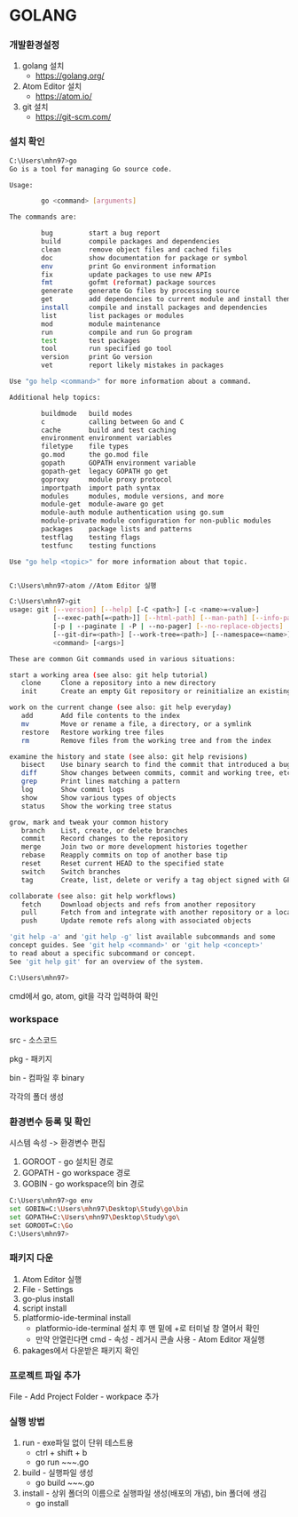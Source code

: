 # GOLANG



### 개발환경설정

1. golang 설치
   - https://golang.org/
2. Atom Editor 설치
   - https://atom.io/
3. git 설치
   - https://git-scm.com/

### 설치 확인

```bash
C:\Users\mhn97>go
Go is a tool for managing Go source code.

Usage:

        go <command> [arguments]

The commands are:

        bug         start a bug report
        build       compile packages and dependencies
        clean       remove object files and cached files
        doc         show documentation for package or symbol
        env         print Go environment information
        fix         update packages to use new APIs
        fmt         gofmt (reformat) package sources
        generate    generate Go files by processing source
        get         add dependencies to current module and install them
        install     compile and install packages and dependencies
        list        list packages or modules
        mod         module maintenance
        run         compile and run Go program
        test        test packages
        tool        run specified go tool
        version     print Go version
        vet         report likely mistakes in packages

Use "go help <command>" for more information about a command.

Additional help topics:

        buildmode   build modes
        c           calling between Go and C
        cache       build and test caching
        environment environment variables
        filetype    file types
        go.mod      the go.mod file
        gopath      GOPATH environment variable
        gopath-get  legacy GOPATH go get
        goproxy     module proxy protocol
        importpath  import path syntax
        modules     modules, module versions, and more
        module-get  module-aware go get
        module-auth module authentication using go.sum
        module-private module configuration for non-public modules
        packages    package lists and patterns
        testflag    testing flags
        testfunc    testing functions

Use "go help <topic>" for more information about that topic.


C:\Users\mhn97>atom //Atom Editor 실행

C:\Users\mhn97>git
usage: git [--version] [--help] [-C <path>] [-c <name>=<value>]
           [--exec-path[=<path>]] [--html-path] [--man-path] [--info-path]
           [-p | --paginate | -P | --no-pager] [--no-replace-objects] [--bare]
           [--git-dir=<path>] [--work-tree=<path>] [--namespace=<name>]
           <command> [<args>]

These are common Git commands used in various situations:

start a working area (see also: git help tutorial)
   clone     Clone a repository into a new directory
   init      Create an empty Git repository or reinitialize an existing one

work on the current change (see also: git help everyday)
   add       Add file contents to the index
   mv        Move or rename a file, a directory, or a symlink
   restore   Restore working tree files
   rm        Remove files from the working tree and from the index

examine the history and state (see also: git help revisions)
   bisect    Use binary search to find the commit that introduced a bug
   diff      Show changes between commits, commit and working tree, etc
   grep      Print lines matching a pattern
   log       Show commit logs
   show      Show various types of objects
   status    Show the working tree status

grow, mark and tweak your common history
   branch    List, create, or delete branches
   commit    Record changes to the repository
   merge     Join two or more development histories together
   rebase    Reapply commits on top of another base tip
   reset     Reset current HEAD to the specified state
   switch    Switch branches
   tag       Create, list, delete or verify a tag object signed with GPG

collaborate (see also: git help workflows)
   fetch     Download objects and refs from another repository
   pull      Fetch from and integrate with another repository or a local branch
   push      Update remote refs along with associated objects

'git help -a' and 'git help -g' list available subcommands and some
concept guides. See 'git help <command>' or 'git help <concept>'
to read about a specific subcommand or concept.
See 'git help git' for an overview of the system.

C:\Users\mhn97>
```

cmd에서 go, atom, git을 각각 입력하여 확인

### workspace

src - 소스코드

pkg - 패키지

bin - 컴파일 후 binary

각각의 폴더 생성

### 환경변수 등록 및 확인

시스템 속성 -> 환경변수 편집

1. GOROOT - go 설치된 경로
2. GOPATH - go workspace 경로
3. GOBIN - go workspace의 bin 경로

```bash
C:\Users\mhn97>go env
set GOBIN=C:\Users\mhn97\Desktop\Study\go\bin
set GOPATH=C:\Users\mhn97\Desktop\Study\go\
set GOROOT=C:\Go
C:\Users\mhn97>
```

### 패키지 다운

1. Atom Editor 실행
2. File - Settings
3. go-plus install
4. script install
5. platformio-ide-terminal install
   - platformio-ide-terminal 설치 후 맨 밑에 +로 터미널 창 열어서 확인
   - 만약 안열린다면 cmd - 속성 - 레거시 콘솔 사용 - Atom Editor 재실행
6. pakages에서 다운받은 패키지 확인

### 프로젝트 파일 추가

File - Add Project Folder - workpace 추가

### 실행 방법

1. run - exe파일 없이 단위 테스트용
   - ctrl + shift + b
   - go run ~~~.go
2. build - 실행파일 생성
   - go build ~~~.go
3. install - 상위 폴더의 이름으로 실행파일 생성(배포의 개념), bin 폴더에 생김
   - go install

